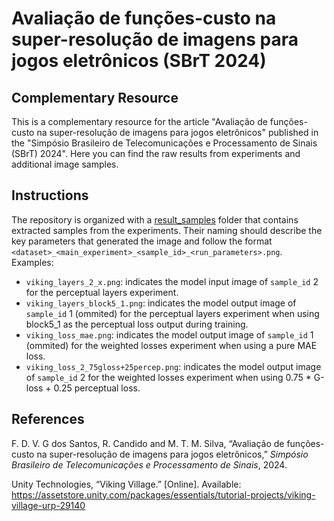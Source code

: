 # Avaliação de funções-custo na super-resolução de imagens para jogos eletrônicos (SBrT 2024)
## Complementary Resource

This is a complementary resource for the article "Avaliação de funções-custo na super-resolução de imagens para jogos eletrônicos" published in the "Simpósio Brasileiro de Telecomunicações e Processamento de Sinais (SBrT) 2024". Here you can find the raw results from experiments and additional image samples.

## Instructions

The repository is organized with a [result_samples](result_samples) folder that contains extracted samples from the experiments. Their naming should describe the key parameters that generated the image and follow the format `<dataset>_<main_experiment>_<sample_id>_<run_parameters>.png`. Examples:
  * `viking_layers_2_x.png`: indicates the model input image of `sample_id` 2 for the perceptual layers experiment.
  * `viking_layers_block5_1.png`: indicates the model output image of `sample_id` 1 (ommited) for the perceptual layers experiment when using block5_1 as the perceptual loss output during training.
  * `viking_loss_mae.png`: indicates the model output image of `sample_id` 1 (ommited) for the weighted losses experiment when using a pure MAE loss.
  * `viking_loss_2_75gloss+25percep.png`: indicates the model output image of `sample_id` 2 for the weighted losses experiment when using 0.75 * G-loss + 0.25 perceptual loss.

## References

F. D. V. G dos Santos, R. Candido and M. T. M. Silva, “Avaliação de funções-custo na super-resolução de imagens para jogos eletrônicos,” *Simpósio Brasileiro de Telecomunicações e Processamento de Sinais*, 2024.

Unity Technologies, “Viking Village.” [Online]. Available: https://assetstore.unity.com/packages/essentials/tutorial-projects/viking-village-urp-29140
